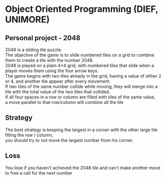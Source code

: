 # Object Oriented Programming (DIEF, UNIMORE)
## Personal project - 2048
2048 is a sliding tile puzzle. \
The objective of the game is to slide numbered tiles on a grid to combine them to create a tile with the number 2048.\
2048 is played on a plain 4×4 grid, with numbered tiles that slide when a player moves them using the four arrow keys.\
The game begins with two tiles already in the grid, having a value of either 2 or 4, and another tile appear after every movement.\
If two tiles of the same number collide while moving, they will merge into a tile with the total value of the two tiles that collided.\
If all four spaces in a row or column are filled with tiles of the same value,\
a move parallel to that row/column will combine all the tile

## Strategy
The best strategy is keeping the largest in a corner with the other large tile filling the row / column,\
you should try to not move the largest number from his corner.

## Loss
You lose if you haven't achieved the 2048 tile and can't make another move to free a cell for the next number 
